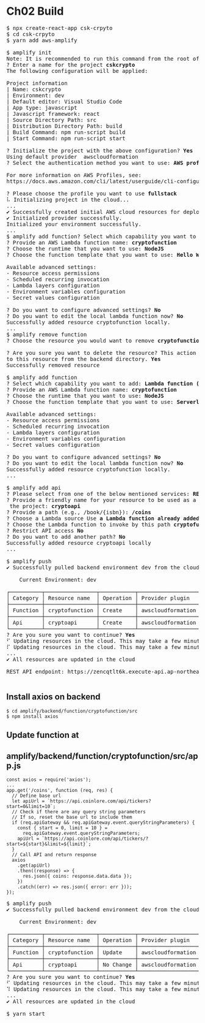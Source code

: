 # Ch02 Build

<pre>
$ npx create-react-app csk-crpyto
$ cd csk-crpyto
$ yarn add aws-amplify

$ amplify init
Note: It is recommended to run this command from the root of your app directory
? Enter a name for the project <b>cskcrypto</b>
The following configuration will be applied:

Project information
| Name: cskcrypto
| Environment: dev
| Default editor: Visual Studio Code
| App type: javascript
| Javascript framework: react
| Source Directory Path: src
| Distribution Directory Path: build
| Build Command: npm run-script build
| Start Command: npm run-script start

? Initialize the project with the above configuration? <b>Yes</b>
Using default provider  awscloudformation
? Select the authentication method you want to use: <b>AWS profile</b>

For more information on AWS Profiles, see:
https://docs.aws.amazon.com/cli/latest/userguide/cli-configure-profiles.html

? Please choose the profile you want to use <b>fullstack</b>
⠧ Initializing project in the cloud...
...
✔ Successfully created initial AWS cloud resources for deployments.
✔ Initialized provider successfully.
Initialized your environment successfully.
...
$ amplify add function? Select which capability you want to add: <b>Lambda function (serverless function)</b>
? Provide an AWS Lambda function name: <b>cryptofunction</b>
? Choose the runtime that you want to use: <b>NodeJS</b>
? Choose the function template that you want to use: <b>Hello World</b>

Available advanced settings:
- Resource access permissions
- Scheduled recurring invocation
- Lambda layers configuration
- Environment variables configuration
- Secret values configuration

? Do you want to configure advanced settings? <b>No</b>
? Do you want to edit the local lambda function now? <b>No</b>
Successfully added resource cryptofunction locally.
...
$ amplify remove function
? Choose the resource you would want to remove <b>cryptofunction (function)</b>

? Are you sure you want to delete the resource? This action deletes all files related 
to this resource from the backend directory. <b>Yes</b>
Successfully removed resource

$ amplify add function
? Select which capability you want to add: <b>Lambda function (serverless function)</b>
? Provide an AWS Lambda function name: <b>cryptofunction</b>
? Choose the runtime that you want to use: <b>NodeJS</b>
? Choose the function template that you want to use: <b>Serverless ExpressJS function (Integration with API Gateway)</b>

Available advanced settings:
- Resource access permissions
- Scheduled recurring invocation
- Lambda layers configuration
- Environment variables configuration
- Secret values configuration

? Do you want to configure advanced settings? <b>No</b>
? Do you want to edit the local lambda function now? <b>No</b>
Successfully added resource cryptofunction locally.
...

$ amplify add api
? Please select from one of the below mentioned services: <b>REST</b>
? Provide a friendly name for your resource to be used as a label for this category in
 the project: <b>cryptoapi</b>
? Provide a path (e.g., /book/{isbn}): <b>/coins</b>
? Choose a Lambda source Use <b>a Lambda function already added in the current Amplify project</b>
? Choose the Lambda function to invoke by this path <b>cryptofunction</b>
? Restrict API access <b>No</b>
? Do you want to add another path? <b>No</b>
Successfully added resource cryptoapi locally
...

$ amplify push
✔ Successfully pulled backend environment dev from the cloud.

    Current Environment: dev
    
┌──────────┬────────────────┬───────────┬───────────────────┐
│ Category │ Resource name  │ Operation │ Provider plugin   │
├──────────┼────────────────┼───────────┼───────────────────┤
│ Function │ cryptofunction │ Create    │ awscloudformation │
├──────────┼────────────────┼───────────┼───────────────────┤
│ Api      │ cryptoapi      │ Create    │ awscloudformation │
└──────────┴────────────────┴───────────┴───────────────────┘
? Are you sure you want to continue? <b>Yes</b>
⠋ Updating resources in the cloud. This may take a few minutes...App not deployed yet.
⠏ Updating resources in the cloud. This may take a few minutes...
...
✔ All resources are updated in the cloud

REST API endpoint: https://zencqtlt6k.execute-api.ap-northeast-2.amazonaws.com/dev

</pre>

## Install axios on backend

```
$ cd amplify/backend/function/cryptofunction/src
$ npm install axios
```

## Update function at

## amplify/backend/function/cryptofunction/src/app.js

```
const axios = require('axios');
...
app.get('/coins', function (req, res) {
  // Define base url
  let apiUrl = `https://api.coinlore.com/api/tickers?start=0&limit=10`;
  // Check if there are any query string parameters
  // If so, reset the base url to include them
  if (req.apiGateway && req.apiGateway.event.queryStringParameters) {
    const { start = 0, limit = 10 } =
      req.apiGateway.event.queryStringParameters;
    apiUrl = `https://api.coinlore.com/api/tickers/?start=${start}&limit=${limit}`;
  }
  // Call API and return response
  axios
    .get(apiUrl)
    .then((response) => {
      res.json({ coins: response.data.data });
    })
    .catch((err) => res.json({ error: err }));
});
```

<pre>
$ amplify push
✔ Successfully pulled backend environment dev from the cloud.

    Current Environment: dev
    
┌──────────┬────────────────┬───────────┬───────────────────┐
│ Category │ Resource name  │ Operation │ Provider plugin   │
├──────────┼────────────────┼───────────┼───────────────────┤
│ Function │ cryptofunction │ Update    │ awscloudformation │
├──────────┼────────────────┼───────────┼───────────────────┤
│ Api      │ cryptoapi      │ No Change │ awscloudformation │
└──────────┴────────────────┴───────────┴───────────────────┘
? Are you sure you want to continue? <b>Yes</b>
⠋ Updating resources in the cloud. This may take a few minutes...App not deployed yet.
⠹ Updating resources in the cloud. This may take a few minutes...
...
✔ All resources are updated in the cloud

$ yarn start
</pre>
